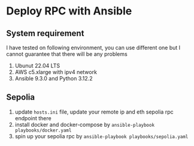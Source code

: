 # Deploy RPC with Ansible

## System requirement

I have tested on following environment, you can use different one but I cannot guarantee that there will be any problems

1. Ubunut 22.04 LTS
2. AWS c5.xlarge with ipv4 network
3. Ansible 9.3.0 and Python 3.12.2

## Sepolia

1. update `hosts.ini` file, update your remote ip and eth sepolia rpc endpoint there
2. install docker and docker-compose by `ansible-playbook playbooks/docker.yaml`
3. spin up your sepolia rpc by `ansible-playbook playbooks/sepolia.yaml`
